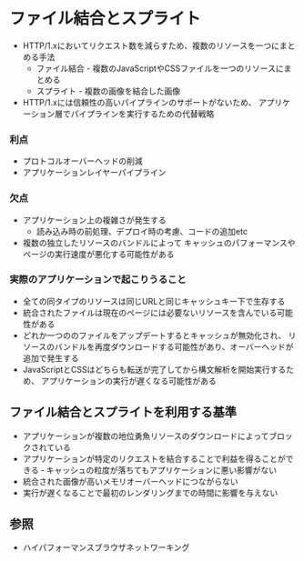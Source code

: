 # ファイル結合とスプライト
- HTTP/1.xにおいてリクエスト数を減らすため、複数のリソースを一つにまとめる手法
  - ファイル結合 - 複数のJavaScriptやCSSファイルを一つのリソースにまとめる
  - スプライト - 複数の画像を結合した画像
- HTTP/1.xには信頼性の高いパイプラインのサポートがないため、
  アプリケーション層でパイプラインを実行するための代替戦略

### 利点
- プロトコルオーバーヘッドの削減
- アプリケーションレイヤーパイプライン

### 欠点
- アプリケーション上の複雑さが発生する
  - 読み込み時の前処理、デプロイ時の考慮、コードの追加etc
- 複数の独立したリソースのバンドルによって
  キャッシュのパフォーマンスやページの実行速度が悪化する可能性がある

### 実際のアプリケーションで起こりうること
- 全ての同タイプのリソースは同じURLと同じキャッシュキー下で生存する
- 統合されたファイルは現在のページには必要ないリソースを含んでいる可能性がある
- どれか一つののファイルをアップデートするとキャッシュが無効化され、
  リソースのバンドルを再度ダウンロードする可能性があり、オーバーヘッドが追加で発生する
- JavaScriptとCSSはどちらも転送が完了してから構文解析を開始実行するため、
  アプリケーションの実行が遅くなる可能性がある

## ファイル結合とスプライトを利用する基準
- アプリケーションが複数の地位勇魚リソースのダウンロードによってブロックされている
- アプリケーションが特定のリクエストを結合することで利益を得ることができる
‐ キャッシュの粒度が落ちてもアプリケーションに悪い影響がない
- 統合された画像が高いメモリオーバーヘッドにつながらない
- 実行が遅くなることで最初のレンダリングまでの時間に影響を与えない

## 参照
- ハイパフォーマンスブラウザネットワーキング
